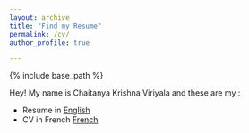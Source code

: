 ```yaml
---
layout: archive
title: "Find my Resume"
permalink: /cv/
author_profile: true

---
```


{% include base_path %}


Hey! My name is Chaitanya Krishna Viriyala and these are my :

- Resume in <a href="https://drive.google.com/file/d/1akfYe0RKO3PeeliPQZFN-Y2ht6BuLDSU/view?usp=sharing" target="_blank">English</a>
- CV in French <a href="https://drive.google.com/file/d/19nfHNeKp28Aahl8nBmLwk14xeNvY6W7f//view?usp=sharing" target="_blank">French</a>

